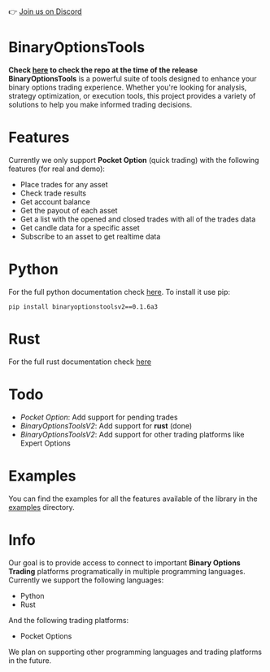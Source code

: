 👉 [Join us on Discord](https://discord.gg/p7YyFqSmAz)
# BinaryOptionsTools
**Check [here](https://github.com/ChipaDevTeam/BinaryOptionsTools-v2/tree/5ef8aa83bcf3f9b8a55f0d9d5e69a1a48397ed7f) to check the repo at the time of the release**
**BinaryOptionsTools** is a powerful suite of tools designed to enhance your binary options trading experience. Whether you're looking for analysis, strategy optimization, or execution tools, this project provides a variety of solutions to help you make informed trading decisions.

# Features
Currently we only support **Pocket Option** (quick trading) with the following features (for real and demo):
* Place trades for any asset 
* Check trade results
* Get account balance
* Get the payout of each asset
* Get a list with the opened and closed trades with all of the trades data 
* Get candle data for a specific asset
* Subscribe to an asset to get realtime data

# Python 
For the full python documentation check [here](https://github.com/ChipaDevTeam/BinaryOptionsTools-v2/blob/master/BinaryOptionsToolsV2/Readme.md).
To install it use pip:
```
pip install binaryoptionstoolsv2==0.1.6a3
```

# Rust
For the full rust documentation check [here](https://github.com/ChipaDevTeam/BinaryOptionsTools-v2/tree/crates/core/Readme.md)
# Todo
* *Pocket Option*: Add support for pending trades 
* *BinaryOptionsToolsV2*: Add support for **rust** (done)
* *BinaryOptionsToolsV2*: Add support for other trading platforms like Expert Options

# Examples
You can find the examples for all the features available of the library in the [examples](https://github.com/ChipaDevTeam/BinaryOptionsTools-v2/tree/master/examples) directory.

# Info
Our goal is to provide access to connect to important **Binary Options Trading** platforms programatically in multiple programming languages. 
Currently we support the following languages:
* Python
* Rust

And the following trading platforms:
* Pocket Options

We plan on supporting other programming languages and trading platforms in the future.
